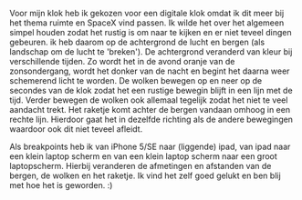 Voor mijn klok heb ik gekozen voor een digitale klok omdat ik dit meer bij het thema ruimte en SpaceX vind passen. Ik wilde het over het algemeen simpel houden zodat het rustig is om naar te kijken en er niet teveel dingen gebeuren. ik heb daarom op de achtergrond de lucht en bergen (als landschap om de lucht te 'breken'). De achtergrond veranderd van kleur bij verschillende tijden. Zo wordt het in de avond oranje van de zonsondergang, wordt het donker van de nacht en begint het daarna weer schemerend licht te worden. De wolken bewegen op en neer op de secondes van de klok zodat het een rustige bewegin blijft in een lijn met de tijd. Verder bewegen de wolken ook allemaal tegelijk zodat het niet te veel aandacht trekt. Het raketje komt achter de bergen vandaan omhoog in een rechte lijn. Hierdoor gaat het in dezelfde richting als de andere bewegingen waardoor ook dit niet teveel afleidt.

Als breakpoints heb ik van iPhone 5/SE naar (liggende) ipad, van ipad naar een klein laptop scherm en van een klein laptop scherm naar een groot laptopscherm. Hierbij veranderen de afmetingen en afstanden van de bergen, de wolken en het raketje. Ik vind het zelf goed gelukt en ben blij met hoe het is geworden. :)
